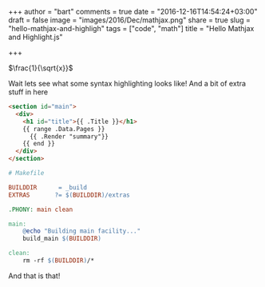 +++
author = "bart"
comments = true
date = "2016-12-16T14:54:24+03:00"
draft = false
image = "images/2016/Dec/mathjax.png"
share = true
slug = "hello-mathjax-and-highligh"
tags = ["code", "math"]
title = "Hello Mathjax and Highlight.js"

+++
<div>$\frac{1}{\sqrt{x}}$</div>

Wait lets see what some syntax highlighting looks like! And a bit of extra stuff in here

```html
<section id="main">
  <div>
    <h1 id="title">{{ .Title }}</h1>
    {{ range .Data.Pages }}
      {{ .Render "summary"}}
    {{ end }}
  </div>
</section>
```

```makefile
# Makefile

BUILDDIR      = _build
EXTRAS       ?= $(BUILDDIR)/extras

.PHONY: main clean

main:
	@echo "Building main facility..."
	build_main $(BUILDDIR)

clean:
	rm -rf $(BUILDDIR)/*
```

And that is that!